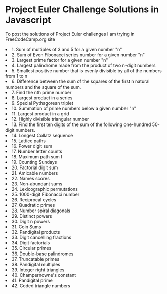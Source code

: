 # Project Euler Challenge Solutions in Javascript
To post the solutions of Project Euler challenges I am trying in FreeCodeCamp.org site

<td>
  <li>1. Sum of multiples of 3 and 5 for a given number "n"
  <li>2. Sum of Even Fibonacci series number for a given number "n"
  <li>3. Largest prime factor for a given number "n"
  <li>4. Largest palindrome made from the product of two n-digit numbers
  <li>5. Smallest positive number that is evenly divisible by all of the numbers from 1 to n
  <li>6. Difference between the sum of the squares of the first n natural numbers and the square of the sum.
  <li>7. Find the nth prime number
  <li>8. Largest product in a series
  <li>9. Special Pythagorean triplet
  <li>10. Summation of prime numbers below a given number "n"
  <li>11. Largest product in a grid
  <li>12. Highly divisible triangular number
  <li>13. Find the first ten digits of the sum of the following one-hundred 50-digit numbers.
  <li>14. Longest Collatz sequence
  <li>15. Lattice paths
  <li>16. Power digit sum
  <li>17. Number letter counts
  <li>18. Maximum path sum I
  <li>19. Counting Sundays
  <li>20. Factorial digit sum
  <li>21. Amicable numbers
  <li>22. Names scores
  <li>23. Non-abundant sums
  <li>24. Lexicographic permutations
  <li>25. 1000-digit Fibonacci number
  <li>26. Reciprocal cycles
  <li>27. Quadratic primes
  <li>28. Number spiral diagonals
  <li>29. Distinct powers
  <li>30. Digit n powers
  <li>31. Coin Sums
  <li>32. Pandigital products
  <li>33. Digit cancelling fractions
  <li>34. Digit factorials
  <li>35. Circular primes
  <li>36. Double-base palindromes
  <li>37. Truncatable primes
  <li>38. Pandigital multiples
  <li>39. Integer right triangles
  <li>40. Champernowne's constant
  <li>41. Pandigital prime
  <li>42. Coded triangle numbers
</td>
